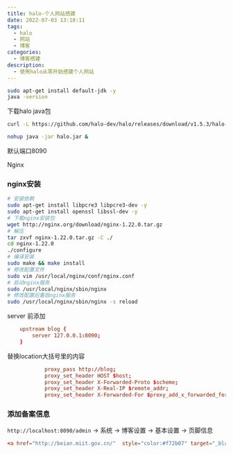 ```yaml
---
title: halo-个人网站搭建
date: 2022-07-03 13:18:11
tags:
  - halo
  - 网站
  - 博客
categories:
  - 博客搭建
description:
  - 使用halo从零开始搭建个人网站
---
```


``` bash
sudo apt-get install default-jdk -y
java -version
```


下载halo java包

``` bash
curl -L https://github.com/halo-dev/halo/releases/download/v1.5.3/halo-1.5.3.jar --output halo.jar
```

``` bash
nohup java -jar halo.jar &
```

默认端口8090

Nginx
### nginx安装

``` bash
# 安装依赖
sudo apt-get install libpcre3 libpcre3-dev -y
sudo apt-get install openssl libssl-dev -y
# 下载nginx安装包
wget http://nginx.org/download/nginx-1.22.0.tar.gz
# 解压
tar zxvf nginx-1.22.0.tar.gz -C ./
cd nginx-1.22.0
./configure
# 编译安装
sudo make && make install
# 修改配置文件
sudo vim /usr/local/nginx/conf/nginx.conf
# 启动nginx服务
sudo /usr/local/nginx/sbin/nginx
# 修改配置后重启nginx服务
sudo /usr/local/nginx/sbin/nginx -s reload
```

server 前添加

``` conf
    upstream blog {
        server 127.0.0.1:8090;
    }
```

替换location大括号里的内容

``` conf
            proxy_pass http://blog;
            proxy_set_header HOST $host;
            proxy_set_header X-Forwarded-Proto $scheme;
            proxy_set_header X-Real-IP $remote_addr;
            proxy_set_header X-Forwarded-For $proxy_add_x_forwarded_for;
```


### 添加备案信息

`http://localhost:8090/admin` -> 系统 -> 博客设置 -> 基本设置 -> 页脚信息
``` conf
<a href="http://beian.miit.gov.cn/"  style="color:#f72b07" target="_blank">京 ICP 备 2022007624 号 - 1</a>
```
